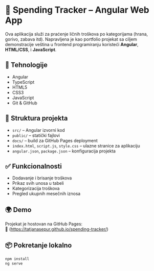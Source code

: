 # 💸 Spending Tracker – Angular Web App

Ova aplikacija služi za praćenje ličnih troškova po kategorijama (hrana, gorivo, zabava itd). Napravljena je kao portfolio projekat sa ciljem demonstracije veština u frontend programiranju koristeći **Angular**, **HTML/CSS**, i **JavaScript**.

## 🚀 Tehnologije

- Angular
- TypeScript
- HTML5
- CSS3
- JavaScript
- Git & GitHub

## 📁 Struktura projekta

- `src/` – Angular izvorni kod
- `public/` – statički fajlovi
- `docs/` – build za GitHub Pages deployment
- `index.html`, `script.js`, `style.css` – ulazne stranice za aplikaciju
- `angular.json`, `package.json` – konfiguracija projekta

## ✅ Funkcionalnosti

- Dodavanje i brisanje troškova
- Prikaz svih unosa u tabeli
- Kategorizacija troškova
- Pregled ukupnih mesečnih iznosa

## 🌍 Demo

Projekat je hostovan na GitHub Pages:  
🔗 (https://tatjanasepur.github.io/spending-tracker/)

## 📦 Pokretanje lokalno

```bash
npm install
ng serve
